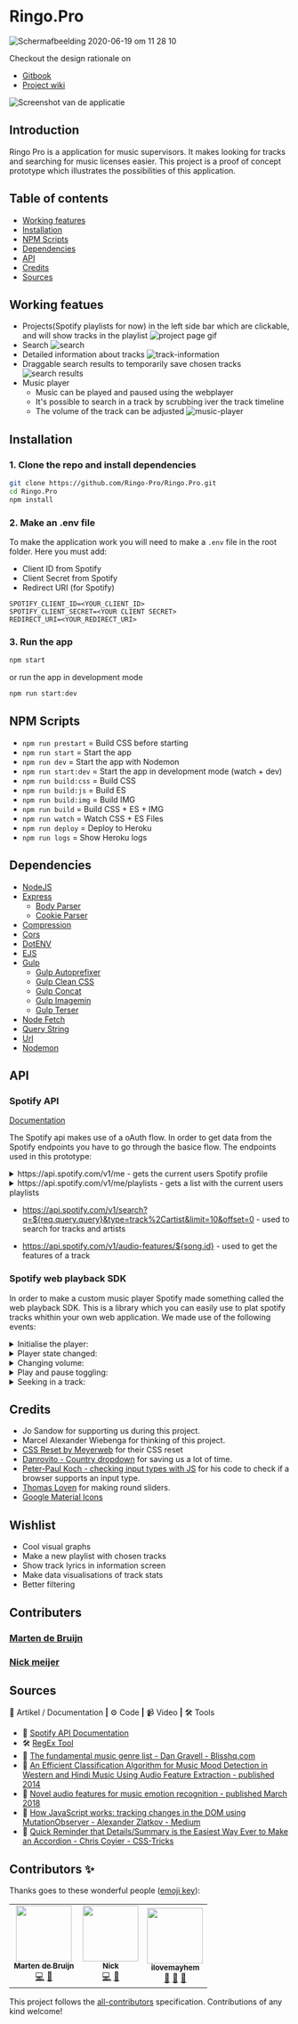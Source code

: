 # Ringo.Pro

<!-- ALL-CONTRIBUTORS-BADGE:START - Do not remove or modify this section -->

![Schermafbeelding 2020-06-19 om 11 28 10](https://user-images.githubusercontent.com/47485018/85118075-176df080-b220-11ea-9b34-19b38c8d6316.png)

Checkout the design rationale on
* [Gitbook](https://meijer-nick1.gitbook.io/meesterproef/)
* [Project wiki](https://github.com/Ringo-Pro/Ringo.Pro/wiki)

<!-- ALL-CONTRIBUTORS-BADGE:END -->

![Screenshot van de applicatie](./readme_img/screenshot-ringo-dot-pro.png)

## Introduction

Ringo Pro is a application for music supervisors. It makes looking for tracks and searching for music licenses easier. This project is a proof of concept prototype which illustrates the possibilities of this application.

## Table of contents
- [Working features](#working-features)
- [Installation](#installation)
- [NPM Scripts](#npm-scripts)
- [Dependencies](#dependencies)
- [API](#api)
- [Credits](#credits)
- [Sources](#sources)

## Working featues

- Projects(Spotify playlists for now) in the left side bar which are clickable, and will show tracks in the playlist
  ![project page gif](https://user-images.githubusercontent.com/47485018/84900352-42cecf00-b0aa-11ea-8c17-139f706f7946.gif)
- Search
  ![search](https://user-images.githubusercontent.com/47485018/84902057-98a47680-b0ac-11ea-940e-cd2bc88fa7b4.gif)
- Detailed information about tracks
  ![track-information](https://user-images.githubusercontent.com/47485018/84898458-92f86200-b0a7-11ea-977c-4536b71880f6.gif)
- Draggable search results to temporarily save chosen tracks
  ![search results](https://user-images.githubusercontent.com/47485018/84889668-81a85900-b099-11ea-9ff1-7758746e668f.gif)
- Music player
  - Music can be played and paused using the webplayer
  - It's possible to search in a track by scrubbing iver the track timeline
  - The volume of the track can be adjusted
    ![music-player](https://user-images.githubusercontent.com/47485018/84899988-b9b79800-b0a9-11ea-9d93-0320f86a5401.gif)

## Installation

### 1. Clone the repo and install dependencies

```zsh
git clone https://github.com/Ringo-Pro/Ringo.Pro.git
cd Ringo.Pro
npm install
```

### 2. Make an .env file

To make the application work you will need to make a `.env` file in the root folder. Here you must add:

- Client ID from Spotify
- Client Secret from Spotify
- Redirect URI (for Spotify)

```
SPOTIFY_CLIENT_ID=<YOUR_CLIENT_ID>
SPOTIFY_CLIENT_SECRET=<YOUR CLIENT SECRET>
REDIRECT_URI=<YOUR_REDIRECT_URI>
```

### 3. Run the app

```zsh
npm start
```

or run the app in development mode

```zsh
npm run start:dev
```

## NPM Scripts

- `npm run prestart` = Build CSS before starting
- `npm run start` = Start the app
- `npm run dev` = Start the app with Nodemon
- `npm run start:dev` = Start the app in development mode (watch + dev)
- `npm run build:css` = Build CSS
- `npm run build:js` = Build ES
- `npm run build:img` = Build IMG
- `npm run build` = Build CSS + ES + IMG
- `npm run watch` = Watch CSS + ES Files
- `npm run deploy` = Deploy to Heroku
- `npm run logs` = Show Heroku logs

## Dependencies

- [NodeJS](https://nodejs.org/en/)
- [Express](https://www.npmjs.com/package/express)
  - [Body Parser](https://www.npmjs.com/package/body-parser)
  - [Cookie Parser](https://www.npmjs.com/package/cookie-parser)
- [Compression](https://www.npmjs.com/package/compression)
- [Cors](https://www.npmjs.com/package/cors)
- [DotENV](https://www.npmjs.com/package/dotenv)
- [EJS](https://www.npmjs.com/package/ejs)
- [Gulp](https://www.npmjs.com/package/gulp)
  - [Gulp Autoprefixer](https://www.npmjs.com/package/gulp-autoprefixer)
  - [Gulp Clean CSS](https://www.npmjs.com/package/gulp-clean-css)
  - [Gulp Concat](https://www.npmjs.com/package/gulp-concat)
  - [Gulp Imagemin](npmjs.com/package/gulp-imagemin)
  - [Gulp Terser](https://www.npmjs.com/package/gulp-terser)
- [Node Fetch](https://www.npmjs.com/package/node-fetch)
- [Query String](https://www.npmjs.com/package/query-string)
- [Url](https://www.npmjs.com/package/url)
- [Nodemon](npmjs.com/package/nodemon)

## API

### Spotify API

[Documentation](https://developer.spotify.com/documentation/web-api/)

The Spotify api makes use of a oAuth flow. In order to get data from the Spotify endpoints you have to go through the basice flow.
The endpoints used in this prototype:

<details><summary>https://api.spotify.com/v1/me - gets the current users Spotify profile</summary>

```js
//request:
await getDataFromSpotfy(`https://api.spotify.com/v1/me`, options)
//returned data:
{
   "country":"SE",
   "display_name":"JM Wizzler",
   "email":"email@example.com",
   "external_urls":{
      "spotify":"https://open.spotify.com/user/wizzler"
   },
   "followers":{
      "href":null,
      "total":3829
   },
   "href":"https://api.spotify.com/v1/users/wizzler",
   "id":"wizzler",
   "images":[
      {
         "height":null,
         "url":"https://fbcdn-profile-a.akamaihd.net/hprofile-ak-frc3/t1.0-1/1970403_10152215092574354_1798272330_n.jpg",
         "width":null
      }
   ],
   "product":"premium",
   "type":"user",
   "uri":"spotify:user:wizzler"
}
```

</details>

<details><summary>https://api.spotify.com/v1/me/playlists - gets a list with the current users playlists</summary>

```js
//request:
await getDataFromSpotfy(`https://api.spotify.com/v1/me/playlists`, options)
//returned data:
{
   "href":"https://api.spotify.com/v1/users/wizzler/playlists",
   "items":[
      {
         "collaborative":false,
         "external_urls":{
            "spotify":"http://open.spotify.com/user/wizzler/playlists/53Y8wT46QIMz5H4WQ8O22c"
         },
         "href":"https://api.spotify.com/v1/users/wizzler/playlists/53Y8wT46QIMz5H4WQ8O22c",
         "id":"53Y8wT46QIMz5H4WQ8O22c",
         "images":[

         ],
         "name":"Wizzlers Big Playlist",
         "owner":{
            "external_urls":{
               "spotify":"http://open.spotify.com/user/wizzler"
            },
            "href":"https://api.spotify.com/v1/users/wizzler",
            "id":"wizzler",
            "type":"user",
            "uri":"spotify:user:wizzler"
         },
         "public":true,
         "snapshot_id":"bNLWdmhh+HDsbHzhckXeDC0uyKyg4FjPI/KEsKjAE526usnz2LxwgyBoMShVL+z+",
         "tracks":{
            "href":"https://api.spotify.com/v1/users/wizzler/playlists/53Y8wT46QIMz5H4WQ8O22c/tracks",
            "total":30
         },
         "type":"playlist",
         "uri":"spotify:user:wizzler:playlist:53Y8wT46QIMz5H4WQ8O22c"
      },
      {
         "collaborative":false,
         "external_urls":{
            "spotify":"http://open.spotify.com/user/wizzlersmate/playlists/1AVZz0mBuGbCEoNRQdYQju"
         },
         "href":"https://api.spotify.com/v1/users/wizzlersmate/playlists/1AVZz0mBuGbCEoNRQdYQju",
         "id":"1AVZz0mBuGbCEoNRQdYQju",
         "images":[

         ],
         "name":"Another Playlist",
         "owner":{
            "external_urls":{
               "spotify":"http://open.spotify.com/user/wizzlersmate"
            },
            "href":"https://api.spotify.com/v1/users/wizzlersmate",
            "id":"wizzlersmate",
            "type":"user",
            "uri":"spotify:user:wizzlersmate"
         },
         "public":true,
         "snapshot_id":"Y0qg/IT5T02DKpw4uQKc/9RUrqQJ07hbTKyEeDRPOo9LU0g0icBrIXwVkHfQZ/aD",
         "tracks":{
            "href":"https://api.spotify.com/v1/users/wizzlersmate/playlists/1AVZz0mBuGbCEoNRQdYQju/tracks",
            "total":58
         },
         "type":"playlist",
         "uri":"spotify:user:wizzlersmate:playlist:1AVZz0mBuGbCEoNRQdYQju"
      }
   ],
   "limit":9,
   "next":null,
   "offset":0,
   "previous":null,
   "total":9
}
```

</details>

- https://api.spotify.com/v1/search?q=${req.query.query}&type=track%2Cartist&limit=10&offset=0 - used to search for tracks and artists

- https://api.spotify.com/v1/audio-features/${song.id} - used to get the features of a track

### Spotify web playback SDK

In order to make a custom music player Spotify made something called the web playback SDK. This is a library which you can easily use to plat spotify tracks whithin your own web application. We made use of the following events:

<details><summary>Initialise the player:</summary>

```js
window.onSpotifyWebPlaybackSDKReady = () => {
  // here is wehere all events related to the SDK live
};
```

- getCurrentState:

```js
player.getCurrentState().then((state) => {
  if (!state) {
    // nowPlaying.children[0].textContent = 'Click on a song!'
    // console.error('User is not playing music through the Web Playback SDK')
    console.log('User is not playing music through the Web Playback SDK');
    fetch('https://api.spotify.com/v1/me/player', {
      method: 'GET',
      headers: {
        'Content-Type': 'application/json',
        Authorization: `Bearer ${token}`,
      },
    })
      .then((res) => res.json())
      .then((body) => {
        console.log(body);
        nowPlaying.children[0].textContent = body.item.name;
        nowPlaying.children[1].textContent = body.item.artists[0].name;

        albumArt.src = body.item.album.images[2].url;
      });

    return;
  }

  let {
    current_track,
    next_tracks: [next_track],
  } = state.track_window;

  console.log('Currently Playing', current_track);
  console.log('Playing Next', next_track);
});
```

</details>

<details><summary>Player state changed:</summary>

```js
let currState = {};
player.addListener('player_state_changed', (state) => {
  currState.paused = state.paused;
  currState.position = state.position;
  currState.duration = state.duration;
  currState.updateTime = performance.now();
  currState.current_track = state.track_window.current_track;
});
```

</details>

<details><summary>Changing volume:</summary>

```js
volume.addEventListener('mouseup', function () {
  player.setVolume(this.value).then(() => {
    console.log('volume updated to: ', this.value);
  });
});
```

</details>

<details><summary>Play and pause toggling:</summary>

```js
pauseButton.addEventListener('click', (event) => {
  player.togglePlay().then(() => {});
});
```

</details>

<details><summary>Seeking in a track:</summary>

```js
trackProgression.addEventListener('mouseup', function () {
  // console.log('yeet: ', this.value)
  player.seek(this.value).then(() => {
    console.log('Changed position!');
  });
});
```

</details>

## Credits

- Jo Sandow for supporting us during this project.
- Marcel Alexander Wiebenga for thinking of this project.
- [CSS Reset by Meyerweb](http://meyerweb.com/eric/tools/css/reset/) for their CSS reset
- [Danrovito - Country dropdown](https://gist.github.com/danrovito/977bcb97c9c2dfd3398a) for saving us a lot of time.
- [Peter-Paul Koch - checking input types with JS](https://quirksmode.org/html5/inputs/tests/inputs_js.html) for his code to check if a browser supports an input type.
- [Thomas Loven](https://github.com/thomasloven/round-slider) for making round sliders.
- [Google Material Icons](https://material.io/resources/icons/?style=baseline)

## Wishlist

- Cool visual graphs
- Make a new playlist with chosen tracks
- Show track lyrics in information screen
- Make data visualisations of track stats
- Better filtering

## Contributers

### [Marten de Bruijn]()

### [Nick meijer]()

## Sources

📖 Artikel / Documentation **|** ⚙️ Code **|** 📹 Video **|** 🛠 Tools

- 📖 [Spotify API Documentation](https://developer.spotify.com/documentation/web-api/)
- 🛠 [RegEx Tool](https://regexr.com/)
- 📖 [The fundamental music genre list - Dan Gravell - Blisshq.com](https://www.blisshq.com/music-library-management-blog/2011/01/25/fundamental-music-genre-list/)
- 📖 [An Efficient Classification Algorithm for Music Mood Detection in Western and Hindi Music Using Audio Feature Extraction - published 2014](https://www.semanticscholar.org/paper/An-Efficient-Classification-Algorithm-for-Music-in-Bhat-Amith/864fe699dfd0e7696d532d03c6b99b5a5583c8c9)
- 📖 [Novel audio features for music emotion recognition - published March 2018](https://www.researchgate.net/publication/324093990_Novel_audio_features_for_music_emotion_recognition)
- 📖 [How JavaScript works: tracking changes in the DOM using MutationObserver - Alexander Zlatkov - Medium](https://blog.sessionstack.com/how-javascript-works-tracking-changes-in-the-dom-using-mutationobserver-86adc7446401)
- 📖 [Quick Reminder that Details/Summary is the Easiest Way Ever to Make an Accordion - Chris Coyier - CSS-Tricks](https://css-tricks.com/quick-reminder-that-details-summary-is-the-easiest-way-ever-to-make-an-accordion/)

## Contributors ✨

Thanks goes to these wonderful people ([emoji key](https://allcontributors.org/docs/en/emoji-key)):

<!-- ALL-CONTRIBUTORS-LIST:START - Do not remove or modify this section -->
<!-- prettier-ignore-start -->
<!-- markdownlint-disable -->
<table>
  <tr>
    <td align="center"><a href="http://www.martendebruijn.nl"><img src="https://avatars1.githubusercontent.com/u/49749829?v=4" width="100px;" alt=""/><br /><sub><b>Marten de Bruijn</b></sub></a><br /><a href="https://github.com/Ringo-Pro/Ringo.Pro/commits?author=martendebruijn" title="Code">💻</a> <a href="#design-martendebruijn" title="Design">🎨</a></td>
    <td align="center"><a href="https://github.com/CountNick"><img src="https://avatars2.githubusercontent.com/u/47485018?v=4" width="100px;" alt=""/><br /><sub><b>Nick</b></sub></a><br /><a href="https://github.com/Ringo-Pro/Ringo.Pro/commits?author=CountNick" title="Code">💻</a> <a href="#design-CountNick" title="Design">🎨</a></td>
    <td align="center"><a href="https://github.com/ilovemayhem"><img src="https://avatars0.githubusercontent.com/u/65910608?v=4" width="100px;" alt=""/><br /><sub><b>ilovemayhem</b></sub></a><br /><a href="https://github.com/Ringo-Pro/Ringo.Pro/pulls?q=is%3Apr+reviewed-by%3Ailovemayhem" title="Reviewed Pull Requests">👀</a> <a href="#question-ilovemayhem" title="Answering Questions">💬</a> <a href="#projectManagement-ilovemayhem" title="Project Management">📆</a></td>
  </tr>
</table>

<!-- markdownlint-enable -->
<!-- prettier-ignore-end -->

<!-- ALL-CONTRIBUTORS-LIST:END -->

This project follows the [all-contributors](https://github.com/all-contributors/all-contributors) specification. Contributions of any kind welcome!
